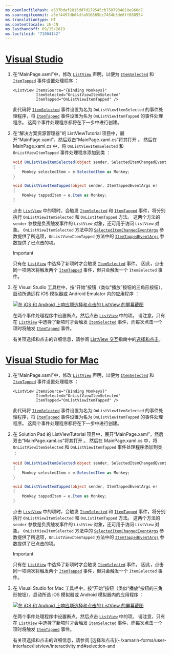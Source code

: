 ```yaml
---
ms.openlocfilehash: a537bdaf2015dd7d179545cb7587934818e960d7
ms.sourcegitcommit: a5ef4497db04dfa016865bc7454b3de6ff088554
ms.translationtype: HT
ms.contentlocale: zh-CN
ms.lasthandoff: 09/15/2019
ms.locfileid: "71004142"
---
```

# <a name="visual-studiotabvswin"></a>[Visual Studio](#tab/vswin)

1. 在“MainPage.xaml”中，修改 [`ListView`](xref:Xamarin.Forms.ListView) 声明，以便为 [`ItemSelected`](xref:Xamarin.Forms.ListView.ItemSelected) 和 [`ItemTapped`](xref:Xamarin.Forms.ListView.ItemTapped) 事件设置处理程序  ：

    ```xaml
    <ListView ItemsSource="{Binding Monkeys}"
              ItemSelected="OnListViewItemSelected"
              ItemTapped="OnListViewItemTapped" />
    ```

    此代码将 [`ItemSelected`](xref:Xamarin.Forms.ListView.ItemSelected) 事件设置为名为 `OnListViewItemSelected` 的事件处理程序，将 [`ItemTapped`](xref:Xamarin.Forms.ListView.ItemTapped) 事件设置为名为 `OnListViewItemTapped` 的事件处理程序。 这两个事件处理程序都将在下一步中进行创建。

1. 在“解决方案资源管理器”的 ListViewTutorial 项目中，展开“MainPage.xaml”，然后双击“MainPage.xaml.cs”将其打开     。 然后在 MainPage.xaml.cs 中，将 `OnListViewItemSelected` 和 `OnListViewItemTapped` 事件处理程序添加到类  ：

    ```csharp
    void OnListViewItemSelected(object sender, SelectedItemChangedEventArgs e)
    {
        Monkey selectedItem = e.SelectedItem as Monkey;
    }

    void OnListViewItemTapped(object sender, ItemTappedEventArgs e)
    {
        Monkey tappedItem = e.Item as Monkey;
    }
    ```

    点击 [`ListView`](xref:Xamarin.Forms.ListView) 中的项时，会触发 [`ItemSelected`](xref:Xamarin.Forms.ListView.ItemSelected) 和 [`ItemTapped`](xref:Xamarin.Forms.ListView.ItemTapped) 事件，将分别执行 `OnListViewItemSelected` 和 `OnListItemTapped` 方法。 这两个方法的 `sender` 参数是负责触发事件的 `ListView` 对象，还可用于访问 `ListView` 对象。 `OnListViewItemSelected` 方法中的 [`SelectedItemChangedEventArgs`](xref:Xamarin.Forms.SelectedItemChangedEventArgs) 参数提供了所选项，`OnListViewItemTapped` 方法中的 [`ItemTappedEventArgs`](xref:Xamarin.Forms.ItemTappedEventArgs) 参数提供了已点击的项。

    > [!IMPORTANT]
    > 只有在 [`ListView`](xref:Xamarin.Forms.ListView) 中选择了新项时才会触发 [`ItemSelected`](xref:Xamarin.Forms.ListView.ItemSelected) 事件。 因此，点击同一项两次将触发两个 [`ItemTapped`](xref:Xamarin.Forms.ListView.ItemTapped) 事件，但只会触发一个 `ItemSelected` 事件。

1. 在 Visual Studio 工具栏中，按“开始”按钮（类似“播放”按钮的三角形按钮），启动所选远程 iOS 模拟器或 Android Emulator 内的应用程序  ：

    [![在 iOS 和 Android 上响应项选择和点击的 ListView 的屏幕截图](../images/item-selection.png "ListView 项选择")](../images/item-selection-large.png#lightbox "ListView item selection")

    在两个事件处理程序中设置断点，然后点击 [`ListView`](xref:Xamarin.Forms.ListView) 中的项。 请注意，只有在 [`ListView`](xref:Xamarin.Forms.ListView) 中选择了新项时才会触发 [`ItemSelected`](xref:Xamarin.Forms.ListView.ItemSelected) 事件，而每次点击一个项时将触发 [`ItemTapped`](xref:Xamarin.Forms.ListView.ItemTapped) 事件。

    有关项选择和点击的详细信息，请参阅 [ListView 交互](~/xamarin-forms/user-interface/listview/interactivity.md)指南中的[选择和点击](~/xamarin-forms/user-interface/listview/interactivity.md#selection-and-taps)。

# <a name="visual-studio-for-mactabvsmac"></a>[Visual Studio for Mac](#tab/vsmac)

1. 在“MainPage.xaml”中，修改 [`ListView`](xref:Xamarin.Forms.ListView) 声明，以便为 [`ItemSelected`](xref:Xamarin.Forms.ListView.ItemSelected) 和 [`ItemTapped`](xref:Xamarin.Forms.ListView.ItemTapped) 事件设置处理程序  ：

    ```xaml
    <ListView ItemsSource="{Binding Monkeys}"
              ItemSelected="OnListViewItemSelected"
              ItemTapped="OnListViewItemTapped" />
    ```

    此代码将 [`ItemSelected`](xref:Xamarin.Forms.ListView.ItemSelected) 事件设置为名为 `OnListViewItemSelected` 的事件处理程序，将 [`ItemTapped`](xref:Xamarin.Forms.ListView.ItemTapped) 事件设置为名为 `OnListViewItemTapped` 的事件处理程序。 这两个事件处理程序都将在下一步中进行创建。

1. 在 Solution Pad 的 ListViewTutorial 项目中，展开“MainPage.xaml”，然后双击“MainPage.xaml.cs”将其打开     。 然后在 MainPage.xaml.cs 中，将 `OnListViewItemSelected` 和 `OnListViewItemTapped` 事件处理程序添加到类  ：

    ```csharp
    void OnListViewItemSelected(object sender, SelectedItemChangedEventArgs e)
    {
        Monkey selectedItem = e.SelectedItem as Monkey;
    }

    void OnListViewItemTapped(object sender, ItemTappedEventArgs e)
    {
        Monkey tappedItem = e.Item as Monkey;
    }
    ```

    点击 [`ListView`](xref:Xamarin.Forms.ListView) 中的项时，会触发 [`ItemSelected`](xref:Xamarin.Forms.ListView.ItemSelected) 和 [`ItemTapped`](xref:Xamarin.Forms.ListView.ItemTapped) 事件，将分别执行 `OnListViewItemSelected` 和 `OnListItemTapped` 方法。 这两个方法的 `sender` 参数是负责触发事件的 `ListView` 对象，还可用于访问 `ListView` 对象。 `OnListViewItemSelected` 方法中的 [`SelectedItemChangedEventArgs`](xref:Xamarin.Forms.SelectedItemChangedEventArgs) 参数提供了所选项，`OnListViewItemTapped` 方法中的 [`ItemTappedEventArgs`](xref:Xamarin.Forms.ItemTappedEventArgs) 参数提供了已点击的项。

    > [!IMPORTANT]
    > 只有在 [`ListView`](xref:Xamarin.Forms.ListView) 中选择了新项时才会触发 [`ItemSelected`](xref:Xamarin.Forms.ListView.ItemSelected) 事件。 因此，点击同一项两次将触发两个 [`ItemTapped`](xref:Xamarin.Forms.ListView.ItemTapped) 事件，但只会触发一个 `ItemSelected` 事件。

1. 在 Visual Studio for Mac 工具栏中，按“开始”按钮（类似“播放”按钮的三角形按钮），启动所选 iOS 模拟器或 Android 模拟器内的应用程序  ：

    [![在 iOS 和 Android 上响应项选择和点击的 ListView 的屏幕截图](../images/item-selection.png "ListView 项选择")](../images/item-selection-large.png#lightbox "ListView item selection")

    在两个事件处理程序中设置断点，然后点击 [`ListView`](xref:Xamarin.Forms.ListView) 中的项。 请注意，只有在 [`ListView`](xref:Xamarin.Forms.ListView) 中选择了新项时才会触发 [`ItemSelected`](xref:Xamarin.Forms.ListView.ItemSelected) 事件，而每次点击一个项时将触发 [`ItemTapped`](xref:Xamarin.Forms.ListView.ItemTapped) 事件。

    有关项选择和点击的详细信息，请参阅 [选择和点击](~/xamarin-forms/user-interface/listview/interactivity.md#selection-and
